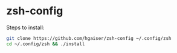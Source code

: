 # zsh-config

Steps to install:

```sh
git clone https://github.com/hgaiser/zsh-config ~/.config/zsh
cd ~/.config/zsh && ./install
```
